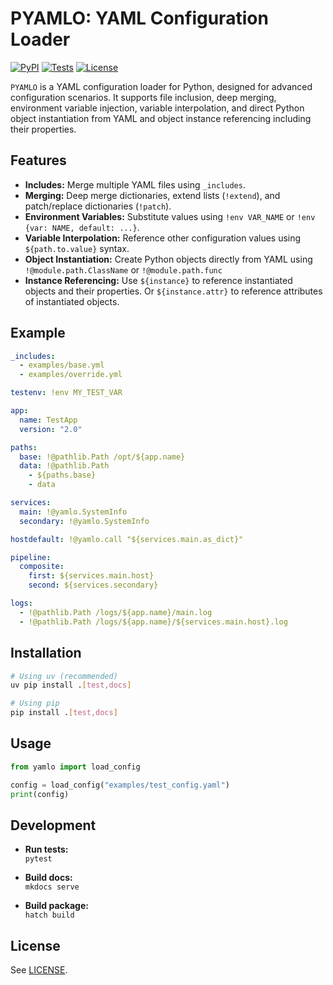 # PYAMLO: YAML Configuration Loader

[![PyPI](https://img.shields.io/pypi/v/pyamlo?color=0&label=pypi%20package)](https://pypi.org/project/pyamlo/)
[![Tests](https://github.com/martvanrijthoven/pyamlo/actions/workflows/test.yml/badge.svg)](https://github.com/martvanrijthoven/pyamlo/actions/workflows/test.yml)
[![License](https://img.shields.io/github/license/martvanrijthoven/pyamlo)](https://github.com/martvanrijthoven/pyamlo/blob/main/LICENSE)

`PYAMLO` is a  YAML configuration loader for Python, designed for advanced configuration scenarios. It supports file inclusion, deep merging, environment variable injection, variable interpolation, and direct Python object instantiation from YAML and object instance referencing including their properties.

## Features

- **Includes:** Merge multiple YAML files using `_includes`.
- **Merging:** Deep merge dictionaries, extend lists (`!extend`), and patch/replace dictionaries (`!patch`).
- **Environment Variables:** Substitute values using `!env VAR_NAME` or `!env {var: NAME, default: ...}`.
- **Variable Interpolation:** Reference other configuration values using `${path.to.value}` syntax.
- **Object Instantiation:** Create Python objects directly from YAML using `!@module.path.ClassName` or `!@module.path.func`
- **Instance Referencing:** Use `${instance}` to reference instantiated objects and their properties. Or `${instance.attr}` to reference attributes of instantiated objects.

## Example

```yaml
_includes:
  - examples/base.yml
  - examples/override.yml

testenv: !env MY_TEST_VAR

app:
  name: TestApp
  version: "2.0"

paths:
  base: !@pathlib.Path /opt/${app.name}
  data: !@pathlib.Path
    - ${paths.base}
    - data

services:
  main: !@yamlo.SystemInfo
  secondary: !@yamlo.SystemInfo

hostdefault: !@yamlo.call "${services.main.as_dict}" 

pipeline:
  composite:
    first: ${services.main.host}
    second: ${services.secondary}

logs:
  - !@pathlib.Path /logs/${app.name}/main.log
  - !@pathlib.Path /logs/${app.name}/${services.main.host}.log
```

## Installation

```bash
# Using uv (recommended)
uv pip install .[test,docs]

# Using pip
pip install .[test,docs]
```

## Usage

```python
from yamlo import load_config

config = load_config("examples/test_config.yaml")
print(config)
```

## Development

- **Run tests:**  
  `pytest`

- **Build docs:**  
  `mkdocs serve`

- **Build package:**  
  `hatch build`

## License

See [LICENSE](LICENSE).